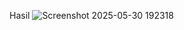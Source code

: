 Hasil 
![Screenshot 2025-05-30 192318](https://github.com/user-attachments/assets/6487d2d3-885f-43ba-a377-449396c589c8)
